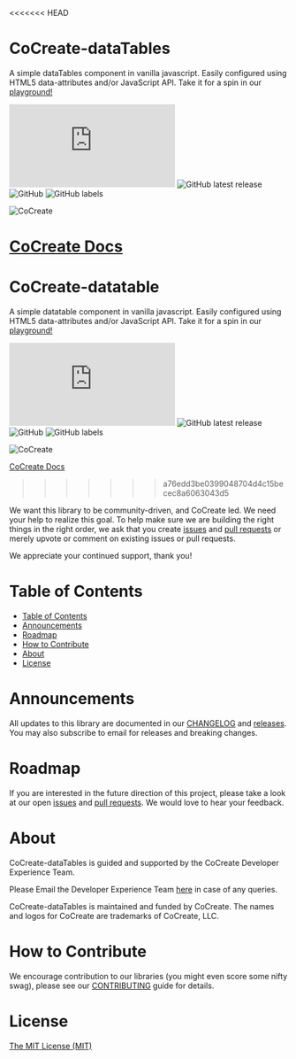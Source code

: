 <<<<<<< HEAD
# CoCreate-dataTables
A simple dataTables component in vanilla javascript. Easily configured using HTML5 data-attributes and/or JavaScript API. Take it for a spin in our [playground!](https://cocreate.app/docs/dataTables)

![GitHub file size in bytes](https://img.shields.io/github/size/CoCreate-app/CoCreate-dataTables/dist/CoCreate-dataTables.min.js?label=minified%20size&style=for-the-badge) 
![GitHub latest release](https://img.shields.io/github/v/release/CoCreate-app/CoCreate-dataTables?style=for-the-badge)
![GitHub](https://img.shields.io/github/license/CoCreate-app/CoCreate-dataTables?style=for-the-badge) 
![GitHub labels](https://img.shields.io/github/labels/CoCreate-app/CoCreate-dataTables/help%20wanted?style=for-the-badge)

![CoCreate](https://cdn.cocreate.app/logo.png)

[CoCreate Docs](https://cocreate.app/docs/dataTables)
=======
# CoCreate-datatable
A simple datatable component in vanilla javascript. Easily configured using HTML5 data-attributes and/or JavaScript API. Take it for a spin in our [playground!](https://cocreate.app/docs/datatable)

![GitHub file size in bytes](https://img.shields.io/github/size/CoCreate-app/CoCreate-datatable/dist/CoCreate-datatable.min.js?label=minified%20size&style=for-the-badge) 
![GitHub latest release](https://img.shields.io/github/v/release/CoCreate-app/CoCreate-datatable?style=for-the-badge)
![GitHub](https://img.shields.io/github/license/CoCreate-app/CoCreate-datatable?style=for-the-badge) 
![GitHub labels](https://img.shields.io/github/labels/CoCreate-app/CoCreate-datatable/help%20wanted?style=for-the-badge)

![CoCreate](https://cdn.cocreate.app/logo.png)

[CoCreate Docs](https://cocreate.app/docs/datatable)
>>>>>>> a76edd3be0399048704d4c15becec8a6063043d5

We want this library to be community-driven, and CoCreate led. We need your help to realize this goal. To help make sure we are building the right things in the right order, we ask that you create [issues](https://github.com/CoCreate-app/Realtime_Admin_CRM_and_CMS/issues) and [pull requests](https://github.com/CoCreate-app/Realtime_Admin_CRM_and_CMS/pulls) or merely upvote or comment on existing issues or pull requests.

We appreciate your continued support, thank you!

# Table of Contents

- [Table of Contents](#table-of-contents)
- [Announcements](#announcements)
- [Roadmap](#roadmap)
- [How to Contribute](#how-to-contribute)
- [About](#about)
- [License](#license)

<a name="announcements"></a>
# Announcements

All updates to this library are documented in our [CHANGELOG](https://github.com/CoCreate-app/CoCreate-dataTables/blob/master/CHANGELOG.md) and [releases](https://github.com/CoCreate-app/CoCreate-dataTables/releases). You may also subscribe to email for releases and breaking changes. 

<a name="roadmap"></a>
# Roadmap

If you are interested in the future direction of this project, please take a look at our open [issues](https://github.com/CoCreate-app/CoCreate-dataTables/issues) and [pull requests](https://github.com/CoCreate-app/CoCreate-dataTables/pulls). We would love to hear your feedback.


<a name="about"></a>
# About

CoCreate-dataTables is guided and supported by the CoCreate Developer Experience Team.

Please Email the Developer Experience Team [here](mailto:develop@cocreate.app) in case of any queries.

CoCreate-dataTables is maintained and funded by CoCreate. The names and logos for CoCreate are trademarks of CoCreate, LLC.

<a name="contribute"></a>
# How to Contribute

We encourage contribution to our libraries (you might even score some nifty swag), please see our [CONTRIBUTING](https://github.com/CoCreate-app/CoCreate-dataTables/blob/master/CONTRIBUTING.md) guide for details.

# License
[The MIT License (MIT)](https://github.com/CoCreate-app/CoCreate-dataTables/blob/master/LICENSE)

